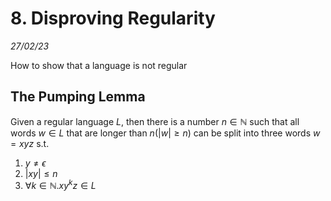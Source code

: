 # 8. Disproving Regularity
_27/02/23_

How to show that a language is not regular 

## The Pumping Lemma
Given a regular language $L$, then there is a number $n\in\mathbb{N}$ such that all words $w\in L$ that are longer than $n(|w|\ge n)$ can be split into three words $w = xyz$ s.t.
1. $y \neq \epsilon$ 
2. $|xy| \le n$
3. $\forall k \in \mathbb{N} . xy^kz\in L$

